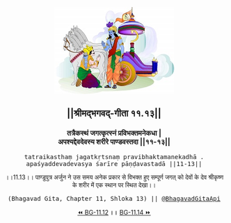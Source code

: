 <center><img src="../../asset/BG.png" alt="#API #bhagavadgitaapi #slok #nodejs #js #api #gitaapi #krishna #hinduism #vedic #ISKCON #shreemadbhagavadgita #technology"/>
<h2>||श्रीमद्‍भगवद्‍-गीता ११.१३||</h2>
<h3>तत्रैकस्थं जगत्कृत्स्नं प्रविभक्तमनेकधा |<br/>अपश्यद्देवदेवस्य शरीरे पाण्डवस्तदा ||११-१३||</h3>
<pre>tatraikasthaṃ jagatkṛtsnaṃ pravibhaktamanekadhā .<br/>apaśyaddevadevasya śarīre pāṇḍavastadā ||11-13||</pre>
<p>।।11.13।। पाण्डुपुत्र अर्जुन ने उस समय अनेक प्रकार से विभक्त हुए सम्पूर्ण जगत् को देवों के देव श्रीकृष्ण के शरीर में एक स्थान पर स्थित देखा।।</p>
<pre>(Bhagavad Gita, Chapter 11, Shloka 13) || <a href="https://twitter.com/bhagavadgitaapi">@BhagavadGitaApi</a></pre><a href="../../11/12">⏪  BG-11.12</a><b>        ।।        </b><a href="../../11/14">BG-11.14  ⏩</a></center></center>